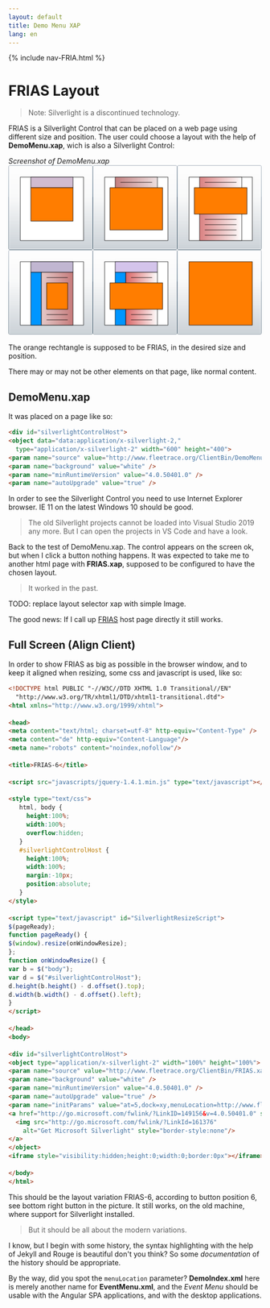 ```yaml
---
layout: default
title: Demo Menu XAP
lang: en
---
```

{% include nav-FRIA.html %}

# FRIAS Layout

> Note: Silverlight is a discontinued technology.

FRIAS is a Silverlight Control that can be placed on a web page using different size and position.
The user could choose a layout with the help of **DemoMenu.xap**, wich is also a Silverlight Control:

*Screenshot of DemoMenu.xap*<br>
![Layout](../images/FRIA-Layout.png)

The orange rechtangle is supposed to be FRIAS, in the desired size and position.

There may or may not be other elements on that page, like normal content.

## DemoMenu.xap

It was placed on a page like so:
```html
<div id="silverlightControlHost">
<object data="data:application/x-silverlight-2," 
  type="application/x-silverlight-2" width="600" height="400">
<param name="source" value="http://www.fleetrace.org/ClientBin/DemoMenu.xap" />
<param name="background" value="white" />
<param name="minRuntimeVersion" value="4.0.50401.0" />
<param name="autoUpgrade" value="true" />
```

In order to see the Silverlight Control you need to use Internet Explorer browser.
IE 11 on the latest Windows 10 should be good.

> The old Silverlight projects cannot be loaded into Visual Studio 2019 any more.
> But I can open the projects in VS Code and have a look.

Back to the test of DemoMenu.xap. 
The control appears on the screen ok, but when I click a button nothing happens.
It was expected to take me to another html page with **FRIAS.xap**, supposed to be configured to have the chosen layout.

> It worked in the past.

TODO: replace layout selector xap with simple Image.

The good news: If I call up [FRIAS](FRIAS.html) host page directly it still works.

## Full Screen (Align Client)

In order to show FRIAS as big as possible in the browser window, and to keep it aligned when resizing,
some css and javascript is used, like so:

```html
<!DOCTYPE html PUBLIC "-//W3C//DTD XHTML 1.0 Transitional//EN" 
  "http://www.w3.org/TR/xhtml1/DTD/xhtml1-transitional.dtd">
<html xmlns="http://www.w3.org/1999/xhtml">

<head>
<meta content="text/html; charset=utf-8" http-equiv="Content-Type" />
<meta content="de" http-equiv="Content-Language"/>
<meta name="robots" content="noindex,nofollow"/>

<title>FRIAS-6</title>

<script src="javascripts/jquery-1.4.1.min.js" type="text/javascript"></script>

<style type="text/css">
   html, body {
     height:100%;
     width:100%;
     overflow:hidden;
   } 
   #silverlightControlHost {
     height:100%;
     width:100%;
     margin:-10px;
     position:absolute;
   }
</style>

<script type="text/javascript" id="SilverlightResizeScript">
$(pageReady);
function pageReady() {
$(window).resize(onWindowResize);
};
function onWindowResize() {
var b = $("body");
var d = $("#silverlightControlHost");
d.height(b.height() - d.offset().top);
d.width(b.width() - d.offset().left);
}
</script>

</head>
<body>

<div id="silverlightControlHost">
<object type="application/x-silverlight-2" width="100%" height="100%">
<param name="source" value="http://www.fleetrace.org/ClientBin/FRIAS.xap"/>
<param name="background" value="white" />
<param name="minRuntimeVersion" value="4.0.50401.0" />
<param name="autoUpgrade" value="true" />
<param name="initParams" value="at=5,dock=xy,menuLocation=http://www.fleetrace.org/DemoIndex.xml" />
<a href="http://go.microsoft.com/fwlink/?LinkID=149156&v=4.0.50401.0" style="text-decoration:none">
  <img src="http://go.microsoft.com/fwlink/?LinkId=161376" 
    alt="Get Microsoft Silverlight" style="border-style:none"/>
</a>
</object>
<iframe style="visibility:hidden;height:0;width:0;border:0px"></iframe></div>

</body>
</html>
```

This should be the layout variation FRIAS-6, according to button position 6, 
see bottom right button in the picture.
It still works, on the old machine, where support for Silverlight installed.

> But it should be all about the modern variations.

I know, but I begin with some history, 
the syntax highlighting with the help of Jekyll and Rouge is beautiful don't you think?
So some *documentation* of the history should be appropriate.

By the way, did you spot the `menuLocation` parameter?
**DemoIndex.xml** here is merely another name for **EventMenu.xml**, 
and the *Event Menu* should be usable with the Angular SPA applications,
and with the desktop applications.